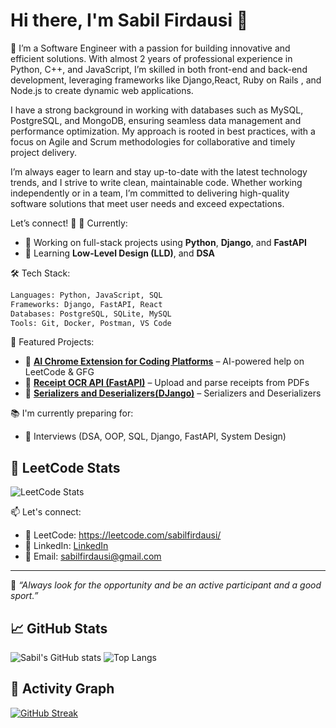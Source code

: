 
# Hi there, I'm Sabil Firdausi 👋

🚀 I’m a Software Engineer with a passion for building innovative and efficient solutions. With almost 2 years of professional experience in Python, C++, and JavaScript, I’m skilled in both front-end and back-end development, leveraging frameworks like Django,React, Ruby on Rails , and Node.js to create dynamic web applications.

I have a strong background in working with databases such as MySQL, PostgreSQL, and MongoDB, ensuring seamless data management and performance optimization. My approach is rooted in best practices, with a focus on Agile and Scrum methodologies for collaborative and timely project delivery.

I’m always eager to learn and stay up-to-date with the latest technology trends, and I strive to write clean, maintainable code. Whether working independently or in a team, I’m committed to delivering high-quality software solutions that meet user needs and exceed expectations.

Let’s connect! 🚀
💼 Currently:  
- 🧠 Working on full-stack projects using **Python**, **Django**, and **FastAPI**
- 🌱 Learning  **Low-Level Design (LLD)**, and **DSA**

🛠️ Tech Stack:
```python
Languages: Python, JavaScript, SQL
Frameworks: Django, FastAPI, React 
Databases: PostgreSQL, SQLite, MySQL
Tools: Git, Docker, Postman, VS Code
```

🧪 Featured Projects:
- 🔗 **[AI Chrome Extension for Coding Platforms](https://github.com/firdausi555/AiChromeExtensionFor_LeetCode_and_GFG)** – AI-powered help on LeetCode & GFG
- 🧾 **[Receipt OCR API (FastAPI)](https://github.com/firdausi555/receipt_checker)** – Upload and parse receipts from PDFs
- 🤖 **[Serializers and Deserializers(DJango)](https://github.com/firdausi555/SerializerDeserializer)** – Serializers and Deserializers

📚 I'm currently preparing for:
- 🧠 Interviews (DSA, OOP, SQL, Django, FastAPI, System Design)

## 🧠 LeetCode Stats

![LeetCode Stats](https://leetcard.jacoblin.cool/sabilfirdausi80?theme=dark&font=Karla&ext=heatmap)


📫 Let's connect:
- 🧠 LeetCode: https://leetcode.com/sabilfirdausi/
- 🔗 LinkedIn: [LinkedIn](https://www.linkedin.com/in/sabil-firdausi/)
- 💌 Email: sabilfirdausi@gmail.com

---

🌟 *“Always look for the opportunity and be an active participant and a good sport.”*

## 📈 GitHub Stats

![Sabil's GitHub stats](https://github-readme-stats.vercel.app/api?username=firdausi555&show_icons=true&theme=tokyonight)
![Top Langs](https://github-readme-stats.vercel.app/api/top-langs/?username=firdausi555&layout=compact&theme=tokyonight)

## 🏃 Activity Graph
[![GitHub Streak](https://github-readme-streak-stats.herokuapp.com/?user=firdausi555&theme=tokyonight)](https://git.io/streak-stats)
